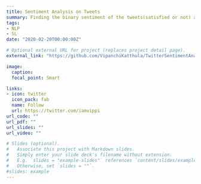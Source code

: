 ```yaml
---
title: Sentiment Analysis on Tweets
summary: Finding the binary sentiment of the tweets(satisfied or not) and basics of text processing.
tags:
- NLP
- SL
date: "2020-02-20T00:00:00Z"

# Optional external URL for project (replaces project detail page).
external_link: "https://github.com/VipanchiKatthula/TwitterSentimentAnalysis"

image:
  caption: 
  focal_point: Smart

links:
- icon: twitter
  icon_pack: fab
  name: Follow
  url: https://twitter.com/iamvippi
url_code: ""
url_pdf: ""
url_slides: ""
url_video: ""

# Slides (optional).
#   Associate this project with Markdown slides.
#   Simply enter your slide deck's filename without extension.
#   E.g. `slides = "example-slides"` references `content/slides/example-slides.md`.
#   Otherwise, set `slides = ""`.
#slides: example
---
```


